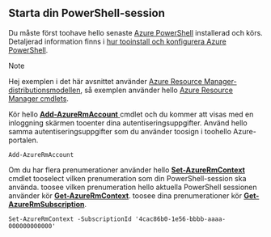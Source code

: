 
## <a name="start-your-powershell-session"></a>Starta din PowerShell-session
Du måste först toohave hello senaste [Azure PowerShell](http://msdn.microsoft.com/library/mt619274.aspx) installerad och körs. Detaljerad information finns i [hur tooinstall och konfigurera Azure PowerShell](/powershell/azureps-cmdlets-docs).

> [!NOTE]
> Hej exemplen i det här avsnittet använder [Azure Resource Manager-distributionsmodellen](../articles/azure-resource-manager/resource-group-overview.md), så exemplen använder hello [Azure Resource Manager cmdlets](http://msdn.microsoft.com/library/azure/mt125356.aspx). 
> 
> 

Kör hello [ **Add-AzureRmAccount** ](http://msdn.microsoft.com/library/mt619267.aspx) cmdlet och du kommer att visas med en inloggning skärmen tooenter dina autentiseringsuppgifter. Använd hello samma autentiseringsuppgifter som du använder toosign i toohello Azure-portalen.

    Add-AzureRmAccount

Om du har flera prenumerationer använder hello [ **Set-AzureRmContext** ](http://msdn.microsoft.com/library/mt619263.aspx) cmdlet tooselect vilken prenumeration som din PowerShell-session ska använda. toosee vilken prenumeration hello aktuella PowerShell sessionen använder kör [ **Get-AzureRmContext**](http://msdn.microsoft.com/library/mt619265.aspx). toosee dina prenumerationer kör [ **Get-AzureRmSubscription**](http://msdn.microsoft.com/library/mt619284.aspx).

    Set-AzureRmContext -SubscriptionId '4cac86b0-1e56-bbbb-aaaa-000000000000'

